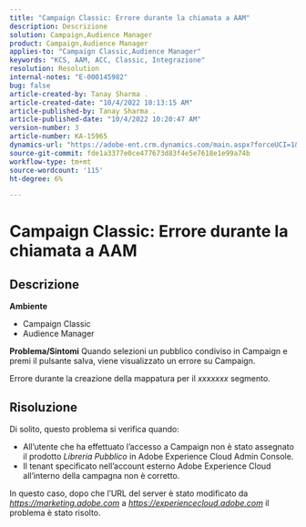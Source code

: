 ```yaml
---
title: "Campaign Classic: Errore durante la chiamata a AAM"
description: Descrizione
solution: Campaign,Audience Manager
product: Campaign,Audience Manager
applies-to: "Campaign Classic,Audience Manager"
keywords: "KCS, AAM, ACC, Classic, Integrazione"
resolution: Resolution
internal-notes: "E-000145982"
bug: false
article-created-by: Tanay Sharma .
article-created-date: "10/4/2022 10:13:15 AM"
article-published-by: Tanay Sharma .
article-published-date: "10/4/2022 10:20:47 AM"
version-number: 3
article-number: KA-15965
dynamics-url: "https://adobe-ent.crm.dynamics.com/main.aspx?forceUCI=1&pagetype=entityrecord&etn=knowledgearticle&id=a5fa2f27-cd43-ed11-bba2-0022480868ff"
source-git-commit: fde1a3377e0ce477673d83f4e5e7618e1e99a74b
workflow-type: tm+mt
source-wordcount: '115'
ht-degree: 6%

---
```


# Campaign Classic: Errore durante la chiamata a AAM

## Descrizione

<b>Ambiente</b>
- Campaign Classic
- Audience Manager



<b>Problema/Sintomi</b>
Quando selezioni un pubblico condiviso in Campaign e premi il pulsante salva, viene visualizzato un errore su Campaign.

Errore durante la creazione della mappatura per il *xxxxxxx* segmento.


## Risoluzione


Di solito, questo problema si verifica quando:

- All’utente che ha effettuato l’accesso a Campaign non è stato assegnato il prodotto *Libreria Pubblico* in Adobe Experience Cloud Admin Console.
- Il tenant specificato nell’account esterno Adobe Experience Cloud all’interno della campagna non è corretto.


In questo caso, dopo che l’URL del server è stato modificato da *https://marketing.adobe.com* a *https://experiencecloud.adobe.com* il problema è stato risolto.
